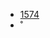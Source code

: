 - [1574](https://leetcode.com/problems/shortest-subarray-to-be-removed-to-make-array-sorted/solutions/6046262/beats-100-00-easy-and-step-by-step-breakdown/)
- ˚